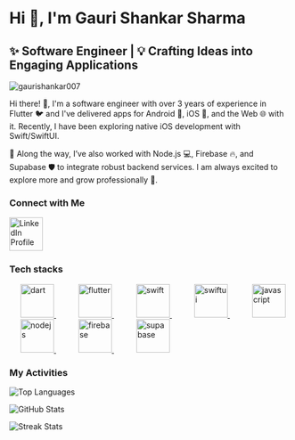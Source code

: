 <h1 align="left">Hi 👋, I'm Gauri Shankar Sharma</h1>
<h2 align="left">
  ✨ Software Engineer | 💡 Crafting Ideas into Engaging Applications
</h2>

<p align="left">
  <img
    src="https://komarev.com/ghpvc/?username=gaurishankar007&label=Profile%20views&color=0e75b6&style=flat"
    alt="gaurishankar007"
  />
</p>

<p align="left">
Hi there! 👋,
I'm a software engineer with over 3 years of experience in Flutter 🐦 and I've delivered apps for Android 🤖, iOS 🍎, and the Web 🌐 with it. Recently, I have been exploring native iOS development with Swift/SwiftUI.

🔗 Along the way, I’ve also worked with Node.js 💻, Firebase 🔥, and Supabase 🛡️ to integrate robust backend services. I am always excited to explore more and grow professionally 🚀.
</p>

<h3 align="left">Connect with Me</h3>
<p align="left">
  <a
    href="https://www.linkedin.com/in/gauri-shankar-sharma-05809a24a/"
    target="blank"
  >
    <img
      align="center"
      src="https://raw.githubusercontent.com/rahuldkjain/github-profile-readme-generator/master/src/images/icons/Social/linked-in-alt.svg"
      alt="LinkedIn Profile"
      height="60"
      width="60"
    />
  </a>
</p>

<h3 align="left">Tech stacks</h3>
<p align="left">
  <a href="https://dart.dev" target="_blank" rel="noreferrer" style="padding: 20px;">
    <img
      src="https://www.vectorlogo.zone/logos/dartlang/dartlang-icon.svg"
      alt="dart"
      width="60"
      height="60"
    />
  </a>
  <a href="https://flutter.dev" target="_blank" rel="noreferrer" style="padding: 20px;">
    <img
      src="https://www.vectorlogo.zone/logos/flutterio/flutterio-icon.svg"
      alt="flutter"
      width="60"
      height="60"
    />
  </a>
  <a href="https://developer.apple.com/swift/" target="_blank" rel="noreferrer" style="padding: 20px;">
    <img
      src="https://www.vectorlogo.zone/logos/swift/swift-icon.svg"
      alt="swift"
      width="60"
      height="60"
    />
  </a>
  <a href="https://developer.apple.com/xcode/swiftui/" target="_blank" rel="noreferrer" style="padding: 20px;">
    <img
      src="https://developer.apple.com/assets/elements/icons/swiftui/swiftui-96x96_2x.png"
      alt="swiftui"
      width="60"
      height="60"
    />
  </a>
  <a href="https://developer.mozilla.org/en-US/docs/Web/JavaScript" target="_blank" rel="noreferrer" style="padding: 20px;">
    <img
      src="https://www.vectorlogo.zone/logos/javascript/javascript-icon.svg"
      alt="javascript"
      width="60"
      height="60"
    />
  </a>
  <a href="https://nodejs.org" target="_blank" rel="noreferrer" style="padding: 20px;">
    <img
      src="https://www.vectorlogo.zone/logos/nodejs/nodejs-icon.svg"
      alt="nodejs"
      width="60"
      height="60"
    />
  </a>
  <a href="https://firebase.google.com/" target="_blank" rel="noreferrer" style="padding: 20px;">
    <img
      src="https://www.gstatic.com/devrel-devsite/prod/v02f7c7b934487be255c5f28ebb00ed6c2fde7a607ac1d91773e0036b0a06ec31/firebase/images/touchicon-180.png"
      alt="firebase"
      width="60"
      height="60"
    />
  </a>
  <a href="https://supabase.com/" target="_blank" rel="noreferrer" style="padding: 20px;">
    <img
      src="https://cdn.simpleicons.org/supabase/3ECF8E"
      alt="supabase"
      width="60"
      height="60"
    />
  </a>
</p>

<h3 align="left">My Activities</h3>
<p>
  <img
    align="center"
    src="https://github-readme-stats.vercel.app/api/top-langs?username=gaurishankar007&show_icons=true&locale=en&layout=compact"
    alt="Top Languages"
  />
</p>
<p>
  <img
    align="center"
    src="https://github-readme-stats.vercel.app/api?username=gaurishankar007&show_icons=true&locale=en"
    alt="GitHub Stats"
  />
</p>
<p>
  <img
    align="center"
    src="https://github-readme-streak-stats.herokuapp.com/?user=gaurishankar007&"
    alt="Streak Stats"
  />
</p>
